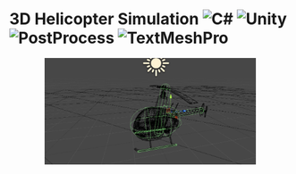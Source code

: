 # 3D Helicopter Simulation ![C#](https://img.shields.io/badge/C%23-v7.3-brightgreen) ![Unity](https://img.shields.io/badge/Unity-2019.2.8f1-lightgrey) ![PostProcess](https://img.shields.io/badge/Post-Processing-orange) ![TextMeshPro](https://img.shields.io/badge/-TextMeshPro-yellow)

<div style="text-align: center">
  <img src="https://github.com/antoine186/3D-Helicopter/blob/main/imgs/Heli%20Wireframe.PNG" alt="alt text" width=75% height=75%>
</div>

